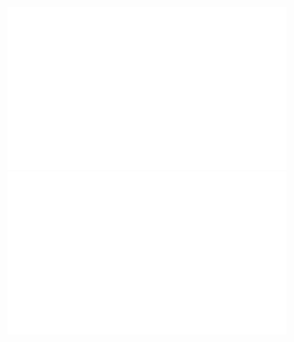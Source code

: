 ![](https://raw.githubusercontent.com/DavFeng1/github-stats/master/generated/overview.svg#gh-dark-mode-only)
![](https://raw.githubusercontent.com/DavFeng1/github-stats/master/generated/languages.svg#gh-dark-mode-only)
